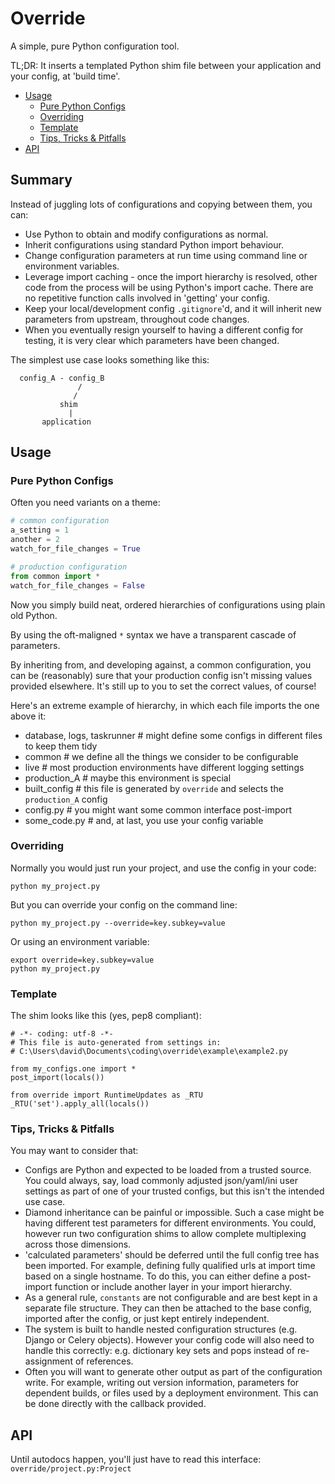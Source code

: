 # Override #
A simple, pure Python configuration tool.

TL;DR: It inserts a templated Python shim file between your application and your config, at 'build time'.

* [Usage](#usage)
  + [Pure Python Configs](#pure-python-configs)
  + [Overriding](#overriding)
  + [Template](#template)
  + [Tips, Tricks & Pitfalls](#tips--tricks---pitfalls)
* [API](#api)

## Summary ##
Instead of juggling lots of configurations and copying between them, you can:
- Use Python to obtain and modify configurations as normal.
- Inherit configurations using standard Python import behaviour.
- Change configuration parameters at run time using command line or environment variables.
- Leverage import caching - once the import hierarchy is resolved, other code from the process
 will be using Python's import cache. There are no repetitive
 function calls involved in 'getting' your config.
- Keep your local/development config `.gitignore`'d, and it will inherit new
  parameters from upstream, throughout code changes.
- When you eventually resign yourself to having a different config for testing, it is very clear
  which parameters have been changed.

The simplest use case looks something like this:
```
  config_A - config_B
               /
              /
           shim
             |
       application
```

## Usage ##

### Pure Python Configs ###
Often you need variants on a theme:
```python
# common configuration
a_setting = 1
another = 2
watch_for_file_changes = True
```

```python
# production configuration
from common import *
watch_for_file_changes = False
```
Now you simply build neat, ordered hierarchies of configurations using plain old Python.

By using the oft-maligned `*` syntax we have a transparent cascade of parameters.

By inheriting from, and developing against, a common configuration, you can be (reasonably) sure
  that your production config isn't missing values provided elsewhere. It's still up to you to
  set the correct values, of course!

Here's an extreme example of hierarchy, in which each file imports the one above it:
- database, logs, taskrunner  # might define some configs in different files to keep them tidy
- common  # we define all the things we consider to be configurable
- live  # most production environments have different logging settings
- production_A  # maybe this environment is special
- built_config  # this file is generated by `override` and selects the `production_A` config
- config.py  # you might want some common interface post-import
- some_code.py  # and, at last, you use your config variable

### Overriding ###
Normally you would just run your project, and use the config in your code:
```
python my_project.py
```

But you can override your config on the command line:
```
python my_project.py --override=key.subkey=value
```

Or using an environment variable:
```
export override=key.subkey=value
python my_project.py
```

### Template ###
The shim looks like this (yes, pep8 compliant):
```
# -*- coding: utf-8 -*-
# This file is auto-generated from settings in:
# C:\Users\david\Documents\coding\override\example\example2.py

from my_configs.one import *
post_import(locals())

from override import RuntimeUpdates as _RTU
_RTU('set').apply_all(locals())
```

### Tips, Tricks & Pitfalls ###
You may want to consider that:
- Configs are Python and expected to be loaded from a trusted source. You could always, say,
 load commonly
adjusted json/yaml/ini user settings as part of one of your trusted configs, but this isn't the intended use case.
- Diamond inheritance can be painful or impossible. Such a case might be having different test
parameters for different environments. You could, however run two configuration shims to
allow complete multiplexing across those dimensions.
- 'calculated parameters' should be deferred until the full config tree has been imported. For
example, defining fully qualified urls at import time based on a single hostname.
To do this, you can either define a post-import function or include another layer in your
 import hierarchy.
- As a general rule, `constants` are not configurable and are best kept in a separate file structure.
They can then be attached to the base config, imported after the config, or just
kept entirely independent.
- The system is built to handle nested configuration structures (e.g. Django or Celery objects).
However your config code will also need to handle this correctly: e.g. dictionary key sets and pops
 instead of re-assignment of references.
- Often you will want to generate other output as part of the configuration write. For example,
 writing out version information, parameters for dependent builds, or files used by a deployment
 environment. This can be done directly with the callback provided.

## API ##
Until autodocs happen, you'll just have to read this interface:
`override/project.py:Project`
